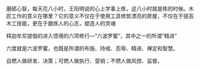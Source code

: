 磨砺心智，每天花八小时，王阳明说的心上学事上练，这八小时就是练的时候。木匠工作的意义在哪里？它的意义不仅在于使用工具修筑漂亮的房屋，不仅在于提高木工技能，更在于磨炼人的心志，塑造人的灵魂

释迦牟尼提倡的进入悟境的六项修行—“六波罗蜜”，其中之一的所谓“精进”

六度就是六波罗蜜，也既是所谓的布施、持戒、忍辱、精进、禅定和智慧。

自燃人做研发、决策；可燃人做执行、营销；不燃人做风控、监督。
